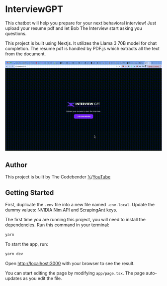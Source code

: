 # InterviewGPT

This chatbot will help you prepare for your next behavioral interview! Just upload your resume pdf and let Bob The Interview start asking you questions.

This project is built using Nextjs. It utilizes the Llama 3 70B model for chat completion. The resume pdf is handled by PDF.js which extracts all the text from the document.

<img src="interviewgpt-demo.gif" alt="app demo" width=600>

## Author

This project is built by The Codebender [𝕏](https://twitter.com/ZaurbekStark)/[YouTube](https://www.youtube.com/@thecodebendermaster)

## Getting Started

First, duplicate the `.env` file into a new file named `.env.local`.  Update the dummy values: [NVIDIA Nim API](https://build.nvidia.com/explore/discover) and [ScrapingAnt](https://app.scrapingant.com/dashboard) keys.

The first time you are running this project, you will need to install the dependencies. Run this command in your terminal:

```bash
yarn
```

To start the app, run:

```bash
yarn dev
```

Open [http://localhost:3000](http://localhost:3000) with your browser to see the result.

You can start editing the page by modifying `app/page.tsx`. The page auto-updates as you edit the file.
